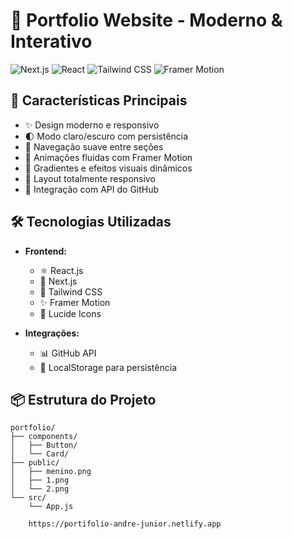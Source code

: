 # 🌟 Portfolio Website - Moderno & Interativo

![Next.js](https://img.shields.io/badge/Next.js-black?style=for-the-badge&logo=next.js&logoColor=white)
![React](https://img.shields.io/badge/React-61DAFB?style=for-the-badge&logo=react&logoColor=black)
![Tailwind CSS](https://img.shields.io/badge/Tailwind_CSS-38B2AC?style=for-the-badge&logo=tailwind-css&logoColor=white)
![Framer Motion](https://img.shields.io/badge/Framer_Motion-0055FF?style=for-the-badge&logo=framer&logoColor=white)

## 🚀 Características Principais

- ✨ Design moderno e responsivo
- 🌓 Modo claro/escuro com persistência
- 🎯 Navegação suave entre seções
- 💫 Animações fluidas com Framer Motion
- 🎨 Gradientes e efeitos visuais dinâmicos
- 📱 Layout totalmente responsivo
- 🔄 Integração com API do GitHub

## 🛠️ Tecnologias Utilizadas

- **Frontend:**
  - ⚛️ React.js
  - 🔄 Next.js
  - 🎨 Tailwind CSS
  - ✨ Framer Motion
  - 🎯 Lucide Icons

- **Integrações:**
  - 📊 GitHub API
  - 💾 LocalStorage para persistência

## 📦 Estrutura do Projeto

```text
portfolio/
├── components/
│   ├── Button/
│   └── Card/
├── public/
│   ├── menino.png
│   ├── 1.png
│   └── 2.png
└── src/
    └── App.js

    https://portifolio-andre-junior.netlify.app